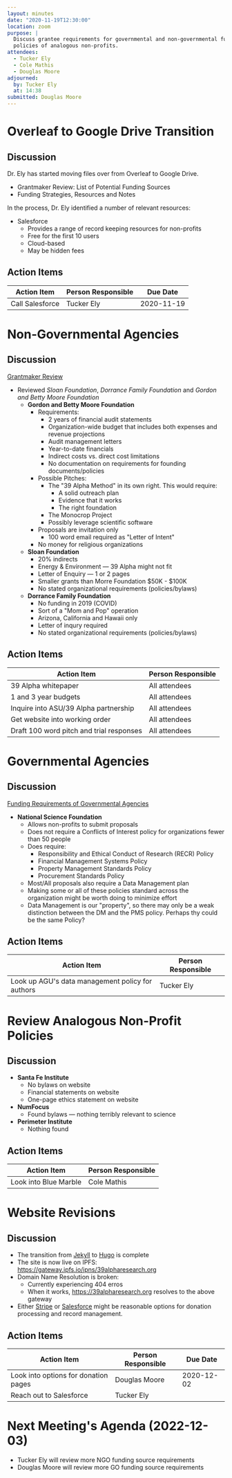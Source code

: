 ```yaml
---
layout: minutes
date: "2020-11-19T12:30:00"
location: zoom
purpose: |
  Discuss grantee requirements for governmental and non-governmental funding agencies. Review
  policies of analogous non-profits.
attendees:
  - Tucker Ely
  - Cole Mathis
  - Douglas Moore
adjourned:
  by: Tucker Ely
  at: 14:38
submitted: Douglas Moore
---
```


# Overleaf to Google Drive Transition

## Discussion

Dr. Ely has started moving files over from Overleaf to Google Drive.

- Grantmaker Review: List of Potential Funding Sources
- Funding Strategies, Resources and Notes

In the process, Dr. Ely identified a number of relevant resources:
- Salesforce
	- Provides a range of record keeping resources for non-profits
	- Free for the first 10 users
	- Cloud-based
	- May be hidden fees

## Action Items

| Action Item     | Person Responsible | Due Date   |
|-----------------|--------------------|------------|
| Call Salesforce | Tucker Ely         | 2020-11-19 |

# Non-Governmental Agencies

## Discussion

[Grantmaker Review](https://docs.google.com/document/d/11XoB_CxMrMfn6h6T1pOWxvzMhaTqpKQpmc_wDt4IR3A/edit?usp=sharing)

- Reviewed *Sloan Foundation*, *Dorrance Family Foundation* and *Gordon and Betty Moore Foundation*
	- **Gordon and Betty Moore Foundation**
		- Requirements:
			- 2 years of financial audit statements
			- Organization-wide budget that includes both expenses and revenue projections
			- Audit management letters
			- Year-to-date financials
			- Indirect costs vs. direct cost limitations
			- No documentation on requirements for founding documents/policies
		- Possible Pitches:
			- The "39 Alpha Method" in its own right. This would require:
				- A solid outreach plan
				- Evidence that it works
				- The right foundation
			- The Monocrop Project
			- Possibly leverage scientific software
		- Proposals are invitation only
			- 100 word email required as "Letter of Intent"
		- No money for religious organizations
	- **Sloan Foundation**
		- 20% indirects
		- Energy & Environment — 39 Alpha might not fit
		- Letter of Enquiry — 1 or 2 pages
		- Smaller grants than Morre Foundation $50K - $100K
		- No stated organizational requirements (policies/bylaws)
	- **Dorrance Family Foundation**
		- No funding in 2019 (COVID)
		- Sort of a "Mom and Pop" operation
		- Arizona, California and Hawaii only
		- Letter of inqury required
		- No stated organizational requirements (policies/bylaws)

## Action Items

| Action Item                              | Person Responsible |
|------------------------------------------|--------------------|
| 39 Alpha whitepaper                      | All attendees      |
| 1 and 3 year budgets                     | All attendees      |
| Inquire into ASU/39 Alpha partnership    | All attendees      |
| Get website into working order           | All attendees      |
| Draft 100 word pitch and trial responses | All attendees      |

# Governmental Agencies

## Discussion

[Funding Requirements of Governmental Agencies](https://docs.google.com/presentation/d/1_S8WsQXU1PSYbQp5Ik2P26nMzIUrPXBdmFkASpjXlfU/edit?usp=sharing)

- **National Science Foundation**
	- Allows non-profits to submit proposals
	- Does not require a Conflicts of Interest policy for organizations fewer than 50 people
	- Does require:
		- Responsibility and Ethical Conduct of Research (RECR) Policy
		- Financial Management Systems Policy
		- Property Management Standards Policy
		- Procurement Standards Policy
	- Most/All proposals also require a Data Management plan
	- Making some or all of these policies standard across the organization might be worth
	  doing to minimize effort
	- Data Management is our "property", so there may only be a weak distinction between the DM
	  and the PMS policy. Perhaps thy could be the same Policy?

## Action Items

| Action Item                                      | Person Responsible |
|--------------------------------------------------|--------------------|
| Look up AGU's data management policy for authors | Tucker Ely         |

# Review Analogous Non-Profit Policies

## Discussion

- **Santa Fe Institute**
	- No bylaws on website
	- Financial statements on website
	- One-page ethics statement on website
- **NumFocus**
	- Found bylaws — nothing terribly relevant to science
- **Perimeter Institute**
	- Nothing found

## Action Items

| Action Item           | Person Responsible |
|-----------------------|--------------------|
| Look into Blue Marble | Cole Mathis        |

# Website Revisions

## Discussion

- The transition from [Jekyll](https://jekyllrb.com/) to [Hugo](https://gohugo.io/) is complete
- The site is now live on IPFS: https://gateway.ipfs.io/ipns/39alpharesearch.org
- Domain Name Resolution is broken:
	- Currently experiencing 404 erros
	- When it works, https://39alpharesearch.org resolves to the above gateway
- Either [Stripe](https://stripe.com/) or [Salesforce](https://www.salesforce.com/) might be
  reasonable options for donation processing and record management.

## Action Items

| Action Item                          | Person Responsible | Due Date   |
|--------------------------------------|--------------------|------------|
| Look into options for donation pages | Douglas Moore      | 2020-12-02 |
| Reach out to Salesforce              | Tucker Ely         |            |

# Next Meeting's Agenda (2022-12-03)

- Tucker Ely will review more NGO funding source requirements
- Douglas Moore will review more GO funding source requirements
